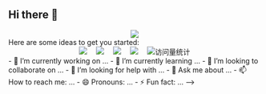 ## Hi there 👋
<div align="center"> <img src="https://profile-counter.glitch.me/hxd77/count.svg" /> </div>
Here are some ideas to get you started:
<div align="center">
  <a href="https://qzkq.github.io"><img src="https://img.shields.io/badge/Website-博客-blue" /></a>&emsp;
  <a href="https://qzkq.github.io/img/wechat_favicon.png"><img src="https://img.shields.io/badge/WeChat-微信-07c160" /></a>&emsp;
  <a href="https://blog.csdn.net/qq_45832050?type=blog"><img src="https://img.shields.io/badge/CSDN-论坛-c32136" /></a>&emsp;
  <a href="https://www.zhihu.com/people/qin-zheng-kai-89"><img src="https://img.shields.io/badge/Zhihu-知乎-blue" /></a>&emsp;
  <!-- visitor statistics logo 访问量统计徽标 -->
  <img src="https://komarev.com/ghpvc/?username=QInzhengk&label=Views&color=0e75b6&style=flat" alt="访问量统计" />
</div>
- 🔭 I’m currently working on ...
- 🌱 I’m currently learning ...
- 👯 I’m looking to collaborate on ...
- 🤔 I’m looking for help with ...
- 💬 Ask me about ...
- 📫 How to reach me: ...
- 😄 Pronouns: ...
- ⚡ Fun fact: ...
-->
